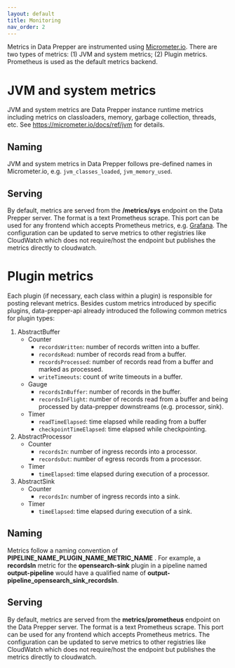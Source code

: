 ```yaml
---
layout: default
title: Monitoring
nav_order: 2
---
```


Metrics in Data Prepper are instrumented using [Micrometer.io](https://micrometer.io/). There are two types of metrics: 
(1) JVM and system metrics; (2) Plugin metrics. Prometheus is used as the default metrics backend.

# JVM and system metrics

JVM and system metrics are Data Prepper instance runtime metrics including metrics on classloaders, memory, garbage collection, threads, etc. See https://micrometer.io/docs/ref/jvm for details.

## Naming

JVM and system metrics in Data Prepper follows pre-defined names in Micrometer.io, e.g. `jvm_classes_loaded`, `jvm_memory_used`.

## Serving

By default, metrics are served from the **/metrics/sys** endpoint on the Data Prepper server. The format is a text Prometheus scrape. This port can be used for any frontend which accepts Prometheus metrics, e.g. [Grafana](https://prometheus.io/docs/visualization/grafana/). The configuration can be updated to serve metrics to other registries like CloudWatch which does not require/host the endpoint but publishes the metrics directly to cloudwatch.

# Plugin metrics

Each plugin (if necessary, each class within a plugin) is responsible for posting relevant metrics. Besides custom metrics introduced by specific plugins, data-prepper-api already introduced the following common metrics for plugin types:

1. AbstractBuffer
    - Counter
        - `recordsWritten`: number of records written into a buffer.
        - `recordsRead`: number of records read from a buffer.
        - `recordsProcessed`: number of records read from a buffer and marked as processed.
        - `writeTimeouts`: count of write timeouts in a buffer.
    - Gauge
        - `recordsInBuffer`: number of records in the buffer.
        - `recordsInFlight`: number of records read from a buffer and being processed by data-prepper downstreams (e.g. processor, sink).
    - Timer
        - `readTimeElapsed`: time elapsed while reading from a buffer
        - `checkpointTimeElapsed`: time elapsed while checkpointing.
2. AbstractProcessor
    - Counter
        - `recordsIn`: number of ingress records into a processor.
        - `recordsOut`: number of egress records from a processor.
    - Timer
        - `timeElapsed`: time elapsed during execution of a processor.
3. AbstractSink
    - Counter
        - `recordsIn`: number of ingress records into a sink.
    - Timer
        - `timeElapsed`: time elapsed during execution of a sink. 

## Naming
Metrics follow a naming convention of **PIPELINE_NAME_PLUGIN_NAME_METRIC_NAME** . For example, a **recordsIn** metric for the **opensearch-sink** plugin in a pipeline named **output-pipeline** would have a qualified name of **output-pipeline_opensearch_sink_recordsIn**.

## Serving
By default, metrics are served from the **metrics/prometheus** endpoint on the Data Prepper server. The format is a text Prometheus scrape. This port can be used for any frontend which accepts Prometheus metrics. The configuration can be updated to serve metrics to other registries like CloudWatch which does not require/host the endpoint but publishes the metrics directly to cloudwatch.
